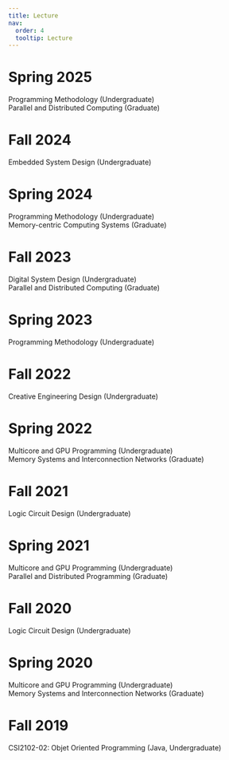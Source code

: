 ```yaml
---
title: Lecture
nav:
  order: 4
  tooltip: Lecture
---
```


# Spring 2025

Programming Methodology (Undergraduate) <br>
Parallel and Distributed Computing (Graduate)

# Fall 2024

Embedded System Design (Undergraduate)

# Spring 2024

Programming Methodology (Undergraduate) <br>
Memory-centric Computing Systems (Graduate)

# Fall 2023

Digital System Design (Undergraduate) <br>
Parallel and Distributed Computing (Graduate)

# Spring 2023

Programming Methodology (Undergraduate)


# Fall 2022

Creative Engineering Design (Undergraduate)


# Spring 2022

Multicore and GPU Programming (Undergraduate) <br>
Memory Systems and Interconnection Networks (Graduate)


# Fall 2021

Logic Circuit Design (Undergraduate)


# Spring 2021

Multicore and GPU Programming (Undergraduate) <br>
Parallel and Distributed Programming (Graduate)


# Fall 2020

Logic Circuit Design (Undergraduate)


# Spring 2020

Multicore and GPU Programming (Undergraduate) <br>
Memory Systems and Interconnection Networks (Graduate)


# Fall 2019

CSI2102-02: Objet Oriented Programming (Java, Undergraduate)
